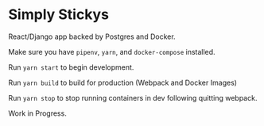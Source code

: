 # Simply Stickys

React/Django app backed by Postgres and Docker.

Make sure you have `pipenv`, `yarn`, and `docker-compose` installed.

Run `yarn start` to begin development.

Run `yarn build` to build for production (Webpack and Docker Images)

Run `yarn stop` to stop running containers in dev following quitting webpack.

Work in Progress.
